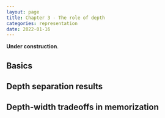 ```yaml
---
layout: page
title: Chapter 3 - The role of depth
categories: representation
date: 2022-01-16
---
```



**Under construction**.

## Basics

## Depth separation results

## Depth-width tradeoffs in memorization
